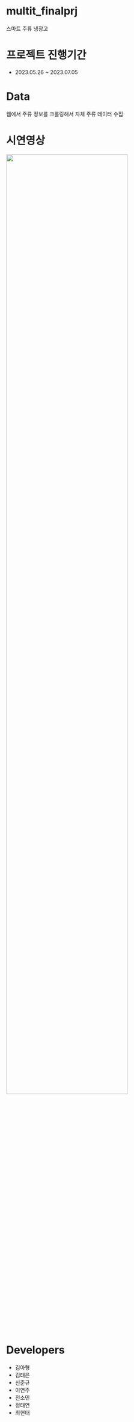 # multit_finalprj
스마트 주류 냉장고 

# 프로젝트 진행기간
+ 2023.05.26 ~ 2023.07.05

# Data
웹에서 주류 정보를 크롤링해서 자체 주류 데이터 수집 

# 시연영상
<img width="80%" src="https://github.com/gnuyhaa/multit_finalprj/assets/125522834/8600843a-6e4d-4dc9-91e4-1c866225452f"/>

# Developers
+ 김아형
+ 김태은
+ 신준규
+ 이연주
+ 전소민
+ 정태연
+ 최현태
